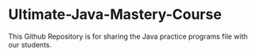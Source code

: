 # Ultimate-Java-Mastery-Course
This Github Repository is for sharing the Java practice programs file with our students.
